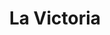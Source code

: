 ---
title: "La Victoria"
url: /ciudad-del-este/la-victoria-avenida-general-bernardino-caballero/
shop: Autoteile
---